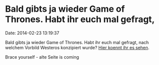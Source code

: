 Bald gibts ja wieder Game of Thrones. Habt ihr euch mal gefragt,
================================================================

Date: 2014-02-23 13:19:37

Bald gibts ja wieder Game of Thrones. Habt ihr euch mal gefragt, nach
welchem Vorbild Westeros konzipiert wurde? [Hier koennt ihr es
sehen](http://fettemama.org:6502/85559ca9e5dfeeffc6fad06475e8a0ff).

Brace yourself - alte Seite is coming
